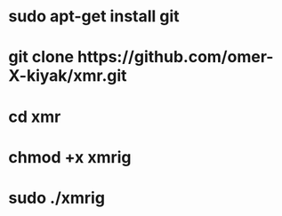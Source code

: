 <h1>sudo apt-get install git</h1>
<h1>git clone https://github.com/omer-X-kiyak/xmr.git</h1>
<h1>cd xmr</h1>
<h1>chmod +x xmrig</h1>
<h1>sudo ./xmrig</h1>

